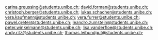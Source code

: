 carina.greussing@students.unibe.ch;
david.forman@students.unibe.ch;
christoph.berger@students.unibe.ch;
lukas.schacher@students.unibe.ch;
vera.kaufmann@students.unibe.ch;
vera.furrer@students.unibe.ch;
pawel.greter@students.unibe.ch;
leandro.zumstein@students.unibe.ch;
peter.winkelmann@students.unibe.ch;
lisa.vanderfloe@students.unibe.ch;
andy.ritz@students.unibe.ch;
thomas.leibundgut@students.unibe.ch;